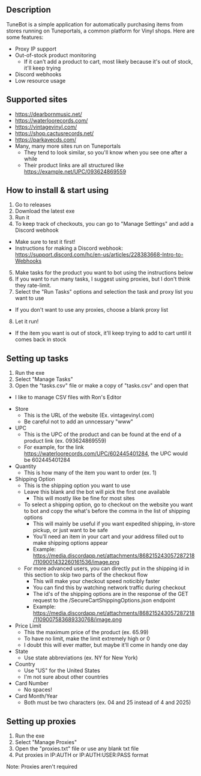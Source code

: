 ## Description
TuneBot is a simple application for automatically purchasing items from stores running on Tuneportals, a common platform for Vinyl shops. Here are some features:
  - Proxy IP support
  - Out-of-stock product monitoring
    - If it can't add a product to cart, most likely because it's out of stock, it'll keep trying
  - Discord webhooks
  - Low resource usage


## Supported sites
- https://dearbornmusic.net/
- https://waterloorecords.com/
- https://vintagevinyl.com/
- https://shop.cactusrecords.net/
- https://parkavecds.com/
- Many, many more sites run on Tuneportals
  - They tend to look similar, so you'll know when  you see one after a while
  - Their product links are all structured like https://example.net/UPC/093624869559 
 
## How to install & start using
1. Go to releases
2. Download the latest exe
3. Run it
4. To keep track of checkouts, you can go to "Manage Settings" and add a Discord webhook
  * Make sure to test it first!
  * Instructions for making a Discord webhook: https://support.discord.com/hc/en-us/articles/228383668-Intro-to-Webhooks
5. Make tasks for the product you want to bot using the instructions below
6. If you want to run many tasks, I suggest using proxies, but I don't think they rate-limit.
7. Select the "Run Tasks" options and selection the task and proxy list you want to use
  * If you don't want to use any proxies, choose a blank proxy list
8. Let it run!
  * If the item you want is out of stock, it'll keep trying to add to cart until it comes back in stock

## Setting up tasks
1. Run the exe
2. Select "Manage Tasks"
3. Open the "tasks.csv" file or make a copy of "tasks.csv" and open that
  * I like to manage CSV files with Ron's Editor
- Store
  - This is the URL of the website (Ex. vintagevinyl.com)
  - Be careful not to add an unncessary "www"
- UPC
  - This is the UPC of the product and can be found at the end of a product link (ex. 093624869559)
  - For example, for the link https://waterloorecords.com/UPC/602445401284, the UPC would be 602445401284
- Quantity
  - This is how many of the item you want to order (ex. 1)
- Shipping Option
  - This is the shipping option you want to use 
  - Leave this blank and the bot will pick the first one available
    - This will mostly like be fine for most sites
  - To select a shipping option, go to checkout on the website you want to bot and copy the what's before the comma in the list of shipping options
    - This will mainly be useful if you want expedited shipping, in-store pickup, or just want to be safe
    - You'll need an item in your cart and your address filled out to make shipping options appear
    - Example: https://media.discordapp.net/attachments/868215243057287218/1109001432260161536/image.png
  - For more advanced users, you can directly put in the shipping id in this section to skip two parts of the checkout flow
    - This will make your checkout speed noticibly faster
    - You can find this by watching network traffic during checkout
    - The id's of the shipping options are in the response of the GET request to the /SecureCartShippingOptions.json endpoint
    - Example: https://media.discordapp.net/attachments/868215243057287218/1109007583689330768/image.png
- Price Limit
  - This the maximum price of the product (ex. 65.99)
  - To have no limit, make the limit extremely high or 0
  - I doubt this will ever matter, but maybe it'll come in handy one day
- State
  - Use state abbreviations (ex. NY for New York)
- Country 
  - Use "US" for the United States
  - I'm not sure about other countries
- Card Number
  - No spaces!
- Card Month/Year
  - Both must be two characters (ex. 04 and 25 instead of 4 and 2025)
 
## Setting up proxies
1. Run the exe
2. Select "Manage Proxies"
3. Open the "proxies.txt" file or use any blank txt file
4. Put proxies in IP:AUTH or IP:AUTH:USER:PASS format

Note: Proxies aren't required
